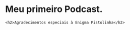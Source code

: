 <html lang="pt-br">

<body>
    <h1>Meu primeiro Podcast.</h1>
        
    <h2>Agradecimentos especiais à Enigma Pistolinha</h2>
</body>
</html>
